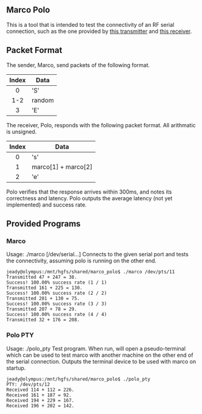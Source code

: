 ## Marco Polo
This is a tool that is intended to test the connectivity of an RF serial
connection, such as the one provided by [this transmitter][1] and
[this receiver][2].

## Packet Format
The sender, Marco, send packets of the following format.

| Index |  Data  |
|:-----:|--------|
|   0   |  'S'   |
|  1-2  | random |
|   3   |  'E'   |

The receiver, Polo, responds with the following packet format. All arithmatic
is unsigned.

| Index |  Data                   |
|:-----:|-------------------------|
|   0   |  's'                    |
|   1   | marco\[1\] + marco\[2\] |
|   2   |  'e'                    |

Polo verifies that the response arrives within 300ms, and notes its correctness
and latency. Polo outputs the average latency (not yet implemented) and success
rate.

## Provided Programs
### Marco
Usage: ./marco [/dev/serial...]
Connects to the given serial port and tests the connectivity, assuming polo
is running on the other end.

```
jeady@olympus:/mnt/hgfs/shared/marco_polo$ ./marco /dev/pts/11
Transmitted 47 + 247 = 38.
Success! 100.00% success rate (1 / 1)
Transmitted 161 + 225 = 130.
Success! 100.00% success rate (2 / 2)
Transmitted 201 + 130 = 75.
Success! 100.00% success rate (3 / 3)
Transmitted 207 + 78 = 29.
Success! 100.00% success rate (4 / 4)
Transmitted 32 + 176 = 208.
```

### Polo PTY
Usage: ./polo_pty
Test program. When run, will open a pseudo-terminal which can be used to test
marco with another machine on the other end of the serial connection. Outputs
the terminal device to be used with marco on startup.

```
jeady@olympus:/mnt/hgfs/shared/marco_polo$ ./polo_pty 
PTY: /dev/pts/12
Received 114 + 112 = 226.
Received 161 + 187 = 92.
Received 194 + 229 = 167.
Received 196 + 202 = 142.
```

[1]: https://www.sparkfun.com/products/8946
[2]: https://www.sparkfun.com/products/10532
